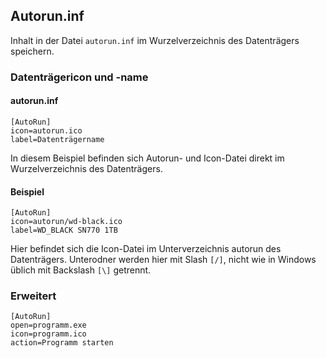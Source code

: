 ## Autorun.inf

Inhalt in der Datei `autorun.inf` im Wurzelverzeichnis des Datenträgers speichern.

### Datenträgericon und -name

#### autorun.inf

    [AutoRun]
    icon=autorun.ico
    label=Datenträgername
    
In diesem Beispiel befinden sich Autorun- und Icon-Datei direkt im Wurzelverzeichnis des Datenträgers.

#### Beispiel

    [AutoRun]
    icon=autorun/wd-black.ico
    label=WD_BLACK SN770 1TB
    
Hier befindet sich die Icon-Datei im Unterverzeichnis autorun des Datenträgers.
Unterodner werden hier mit Slash `[/]`, nicht wie in Windows üblich mit Backslash `[\]` getrennt.

### Erweitert

    [AutoRun]
    open=programm.exe
    icon=programm.ico
    action=Programm starten
    
